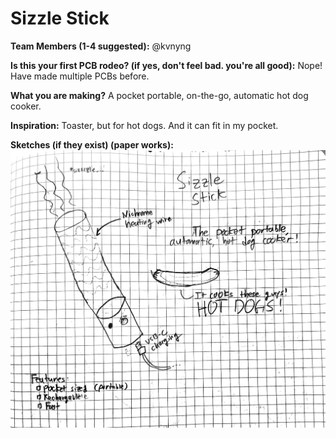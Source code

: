 # Sizzle Stick

**Team Members (1-4 suggested):**
@kvnyng

**Is this your first PCB rodeo? (if yes, don't feel bad. you're all good):**
Nope! Have made multiple PCBs before.

**What you are making?**
A pocket portable, on-the-go, automatic hot dog cooker.

**Inspiration:**
Toaster, but for hot dogs. And it can fit in my pocket.

**Sketches (if they exist) (paper works):**
![Sizzle Stick](../assets/sizzle-stick.png)